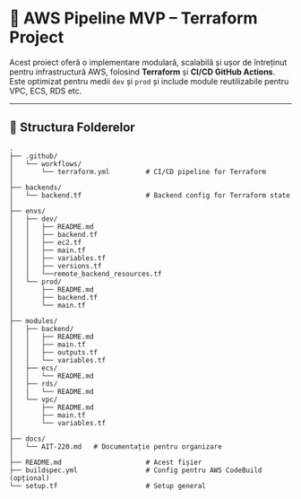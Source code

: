 # 🚀 AWS Pipeline MVP – Terraform Project

Acest proiect oferă o implementare modulară, scalabilă și ușor de întreținut pentru infrastructură AWS, folosind **Terraform** și **CI/CD GitHub Actions**. Este optimizat pentru medii `dev` și `prod` și include module reutilizabile pentru VPC, ECS, RDS etc.

---

## 📁 Structura Folderelor

```plaintext
.
├── .github/
│   └── workflows/
│       └── terraform.yml         # CI/CD pipeline for Terraform
│
├── backends/
│   └── backend.tf                # Backend config for Terraform state
│
├── envs/
│   ├── dev/
│   │   ├── README.md
│   │   ├── backend.tf
│   │   ├── ec2.tf
│   │   ├── main.tf
│   │   ├── variables.tf
│   │   ├── versions.tf
│   │   └──remote_backend_resources.tf
│   └── prod/
│       ├── README.md
│       ├── backend.tf
│       └── main.tf
│
├── modules/
│   ├── backend/
│   │   ├── README.md
│   │   ├── main.tf
│   │   ├── outputs.tf
│   │   └── variables.tf
│   ├── ecs/
│   │   └── README.md
│   ├── rds/
│   │   └── README.md
│   └── vpc/
│       ├── README.md
│       ├── main.tf
│       └── variables.tf
│
├── docs/
│   └── AIT-220.md   # Documentație pentru organizare
│
├── README.md                     # Acest fișier
├── buildspec.yml                 # Config pentru AWS CodeBuild (opțional)
└── setup.tf                      # Setup general
